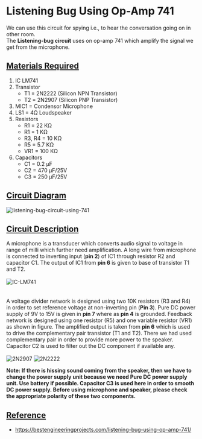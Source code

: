 # Listening Bug Using Op-Amp 741
We can use this circuit for spying i.e., to hear the conversation going on in other room.<br>
The **Listening-bug circuit** uses on op-amp 741 which amplify the signal we get from the microphone.
## <ins>Materials Required</ins>
1. IC LM741
2. Transistor
   * T1 = 2N2222 (Silicon NPN Transistor)
   * T2 = 2N2907 (Silicon PNP Transistor)
3. MIC1 = Condensor Microphone
4. LS1 = 4Ω Loudspeaker
5. Resistors
   * R1 = 22 KΩ
   * R1 = 1 KΩ
   * R3, R4 = 10 KΩ
   * R5 = 5.7 KΩ
   * VR1 = 100 KΩ
6. Capacitors
   * C1 = 0.2 µF
   * C2 = 470 µF/25V
   * C3 = 250 µF/25V
## <ins>Circuit Diagram</ins>
![listening-bug-circuit-using-741](https://user-images.githubusercontent.com/58383754/79861123-80d4ad00-83f1-11ea-9573-5e900e72ffab.png)
## <ins>Circuit Description</ins>
 A microphone is a transducer which converts audio signal to voltage in range of milli which further need amplification. A long wire from microphone is connected to inverting input (**pin 2**) of IC1 through resistor R2 and capacitor C1. The output of IC1 from **pin 6** is given to base of transistor T1 and T2.<br>
<br>
![IC-LM741](https://user-images.githubusercontent.com/58383754/79864756-9f3da700-83f7-11ea-9fb6-e1f4b7df10e6.png) 
<br><br>
<br>
 A voltage divider network is designed using two 10K resistors (R3 and R4) in order to set reference voltage at non-inverting pin (**Pin 3**). Pure DC power supply of 9V to 15V is given in **pin 7** where as **pin 4** is grounded. Feedback network is designed using one resistor (R5) and one variable resistor (VR1) as shown in figure. The amplified output is taken from **pin 6** which is used to drive the complementary pair transistor (T1 and T2). There we had used complementary pair in order to provide more power to the speaker. Capacitor C2 is used to filter out the DC component if available any.<br>
<br>![2N2907](https://user-images.githubusercontent.com/58383754/79865299-90a3bf80-83f8-11ea-9dcd-386cfe306571.png)                          ![2N2222](https://user-images.githubusercontent.com/58383754/79865057-2b4fce80-83f8-11ea-8004-bbfcc8f22030.png)

**Note: If there is hissing sound coming from the speaker, then we have to change the power supply unit because we need Pure DC power supply unit. Use battery if possible. Capacitor C3 is used here in order to smooth DC power supply. Before using microphone and speaker, please check the appropriate polarity of these two components.**
## <ins>Reference</ins>
* https://bestengineeringprojects.com/listening-bug-using-op-amp-741/
